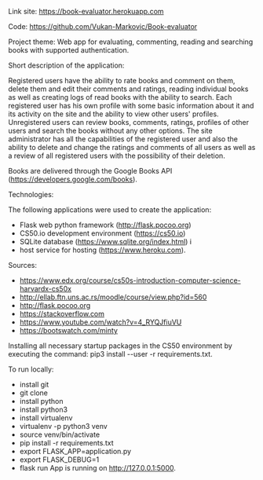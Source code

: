 Link site: https://book-evaluator.herokuapp.com

Code: https://github.com/Vukan-Markovic/Book-evaluator

Project theme: Web app for evaluating, commenting, reading and searching books with supported authentication.

Short description of the application:

Registered users have the ability to rate books and comment on them, delete them and edit their comments and ratings,
reading individual books as well as creating logs of read books with the ability to search. Each registered user has his own profile
with some basic information about it and its activity on the site and the ability to view other users' profiles.
Unregistered users can review books, comments, ratings, profiles of other users and search the books without any other options.
The site administrator has all the capabilities of the registered user and also the ability to delete and change the ratings and comments of all users
as well as a review of all registered users with the possibility of their deletion.

Books are delivered through the Google Books API (https://developers.google.com/books).

Technologies:

The following applications were used to create the application:
- Flask web python framework (http://flask.pocoo.org)
- CS50.io development environment (https://cs50.io)
- SQLite database (https://www.sqlite.org/index.html) i
- host service for hosting (https://www.heroku.com).

Sources:
- https://www.edx.org/course/cs50s-introduction-computer-science-harvardx-cs50x
- http://ellab.ftn.uns.ac.rs/moodle/course/view.php?id=560
- http://flask.pocoo.org
- https://stackoverflow.com
- https://www.youtube.com/watch?v=4_RYQJfiuVU
- https://bootswatch.com/minty

Installing all necessary startup packages in the CS50 environment by executing the command: pip3 install --user -r requirements.txt.

To run locally:
- install git
- git clone
- install python  
- install python3 
- install virtualenv
- virtualenv -p python3 venv
- source venv/bin/activate 
- pip install -r requirements.txt
- export FLASK_APP=application.py 
- export FLASK_DEBUG=1 
- flask run
App is running on http://127.0.0.1:5000.
